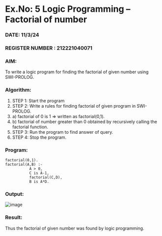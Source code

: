 # Ex.No: 5   Logic Programming – Factorial of number   
### DATE: 11/3/24                                                                           
### REGISTER NUMBER : 212221040071
### AIM: 
To  write  a logic program for finding the factorial of given number using SWI-PROLOG. 
### Algorithm:
1. STEP 1: Start the program
2. STEP 2:  Write a rules for finding factorial of given program in SWI-PROLOG.
3.   a)	factorial of 0 is 1 => written as factorial(0,1).
4.   b)	factorial of number greater than 0 obtained by recursively calling the factorial    function.
5. STEP 3: Run the program  to find answer of  query.
6. STEP 4: Stop the program.

### Program:
```
factorial(0,1).
factorial(A,B) :-  
           A > 0, 
           C is A-1,
           factorial(C,D),
           B is A*D.

```
### Output:
![image](https://github.com/kannan0071/AI_Lab_2023-24/assets/119641638/8873fe5a-af2c-4d72-8c7c-1cb476a7d8e6)

### Result:
Thus the factorial of given number was found by logic programming. 
